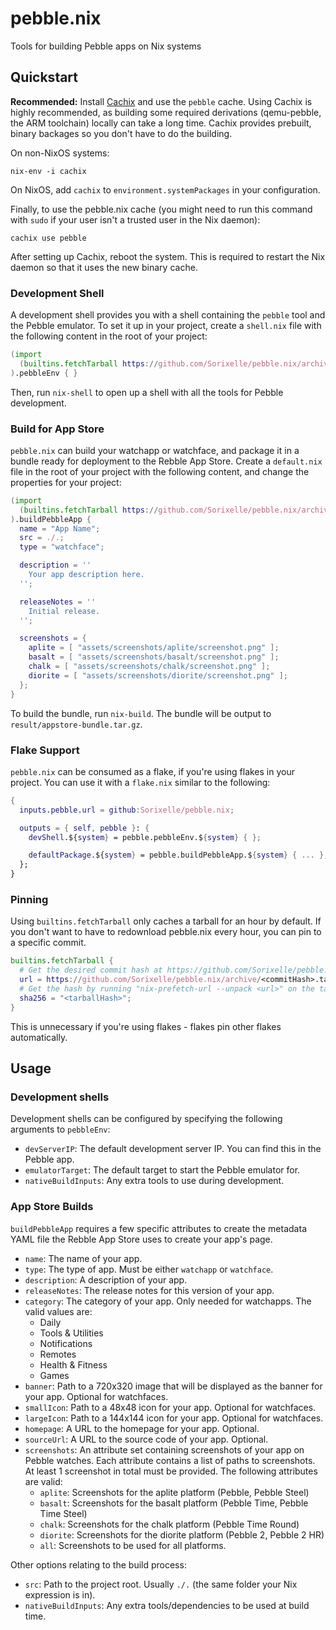 # pebble.nix

Tools for building Pebble apps on Nix systems

## Quickstart

**Recommended:** Install [Cachix](https://cachix.org/) and use the `pebble`
cache. Using Cachix is highly recommended, as building some required derivations
(qemu-pebble, the ARM toolchain) locally can take a long time. Cachix provides
prebuilt, binary backages so you don't have to do the building.

On non-NixOS systems:
```shell
nix-env -i cachix
```

On NixOS, add `cachix` to `environment.systemPackages` in your configuration.

Finally, to use the pebble.nix cache (you might need to run this command with
`sudo` if your user isn't a trusted user in the Nix daemon):
```shell
cachix use pebble
```

After setting up Cachix, reboot the system. This is required to restart the Nix
daemon so that it uses the new binary cache.

### Development Shell

A development shell provides you with a shell containing the `pebble` tool and
the Pebble emulator. To set it up in your project, create a `shell.nix` file
with the following content in the root of your project:

```nix
(import
  (builtins.fetchTarball https://github.com/Sorixelle/pebble.nix/archive/master.tar.gz)
).pebbleEnv { }
```

Then, run `nix-shell` to open up a shell with all the tools for Pebble
development.

### Build for App Store

`pebble.nix` can build your watchapp or watchface, and package it in a bundle
ready for deployment to the Rebble App Store. Create a `default.nix` file in the
root of your project with the following content, and change the properties for
your project:

```nix
(import
  (builtins.fetchTarball https://github.com/Sorixelle/pebble.nix/archive/master.tar.gz)
).buildPebbleApp {
  name = "App Name";
  src = ./.;
  type = "watchface";

  description = ''
    Your app description here.
  '';

  releaseNotes = ''
    Initial release.
  '';

  screenshots = {
    aplite = [ "assets/screenshots/aplite/screenshot.png" ];
    basalt = [ "assets/screenshots/basalt/screenshot.png" ];
    chalk = [ "assets/screenshots/chalk/screenshot.png" ];
    diorite = [ "assets/screenshots/diorite/screenshot.png" ];
  };
}
```

To build the bundle, run `nix-build`. The bundle will be output to
`result/appstore-bundle.tar.gz`.

### Flake Support

`pebble.nix` can be consumed as a flake, if you're using flakes in your project.
You can use it with a `flake.nix` similar to the following:

```nix
{
  inputs.pebble.url = github:Sorixelle/pebble.nix;

  outputs = { self, pebble }: {
    devShell.${system} = pebble.pebbleEnv.${system} { };

    defaultPackage.${system} = pebble.buildPebbleApp.${system} { ... };
  };
}
```

### Pinning

Using `builtins.fetchTarball` only caches a tarball for an hour by default. If
you don't want to have to redownload pebble.nix every hour, you can pin to a
specific commit.

```nix
builtins.fetchTarball {
  # Get the desired commit hash at https://github.com/Sorixelle/pebble.nix/commits
  url = https://github.com/Sorixelle/pebble.nix/archive/<commitHash>.tar.gz;
  # Get the hash by running "nix-prefetch-url --unpack <url>" on the tarball url
  sha256 = "<tarballHash>";
}
```

This is unnecessary if you're using flakes - flakes pin other flakes
automatically.

## Usage

### Development shells

Development shells can be configured by specifying the following arguments to
`pebbleEnv`:

- `devServerIP`: The default development server IP. You can find this in the
  Pebble app.
- `emulatorTarget`: The default target to start the Pebble emulator for.
- `nativeBuildInputs`: Any extra tools to use during development.

### App Store Builds

`buildPebbleApp` requires a few specific attributes to create the metadata YAML
file the Rebble App Store uses to create your app's page.

- `name`: The name of your app.
- `type`: The type of app. Must be either `watchapp` or `watchface`.
- `description`: A description of your app.
- `releaseNotes`: The release notes for this version of your app.
- `category`: The category of your app. Only needed for watchapps. The valid
   values are:
   - Daily
   - Tools & Utilities
   - Notifications
   - Remotes
   - Health & Fitness
   - Games
- `banner`: Path to a 720x320 image that will be displayed as the banner for
  your app. Optional for watchfaces.
- `smallIcon`: Path to a 48x48 icon for your app. Optional for watchfaces.
- `largeIcon`: Path to a 144x144 icon for your app. Optional for watchfaces.
- `homepage`: A URL to the homepage for your app. Optional.
- `sourceUrl`: A URL to the source code of your app. Optional.
- `screenshots`: An attribute set containing screenshots of your app on Pebble
  watches. Each attribute contains a list of paths to screenshots. At least 1
  screenshot in total must be provided. The following attributes are valid:
  - `aplite`: Screenshots for the aplite platform (Pebble, Pebble Steel)
  - `basalt`: Screenshots for the basalt platform (Pebble Time, Pebble Time
     Steel)
  - `chalk`: Screenshots for the chalk platform (Pebble Time Round)
  - `diorite`: Screenshots for the diorite platform (Pebble 2, Pebble 2 HR)
  - `all`: Screenshots to be used for all platforms.

Other options relating to the build process:

- `src`: Path to the project root. Usually `./.` (the same folder your Nix
  expression is in).
- `nativeBuildInputs`: Any extra tools/dependencies to be used at build time.
